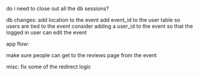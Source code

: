 do i need to close out all the db sessions?

db changes:
add location to the event
add event_id to the user table so users are tied to the event
consider adding a user_id to the event so that the logged in user can edit the event

app flow:

make sure people can get to the reviews page from the event

misc:
fix some of the redirect logic
